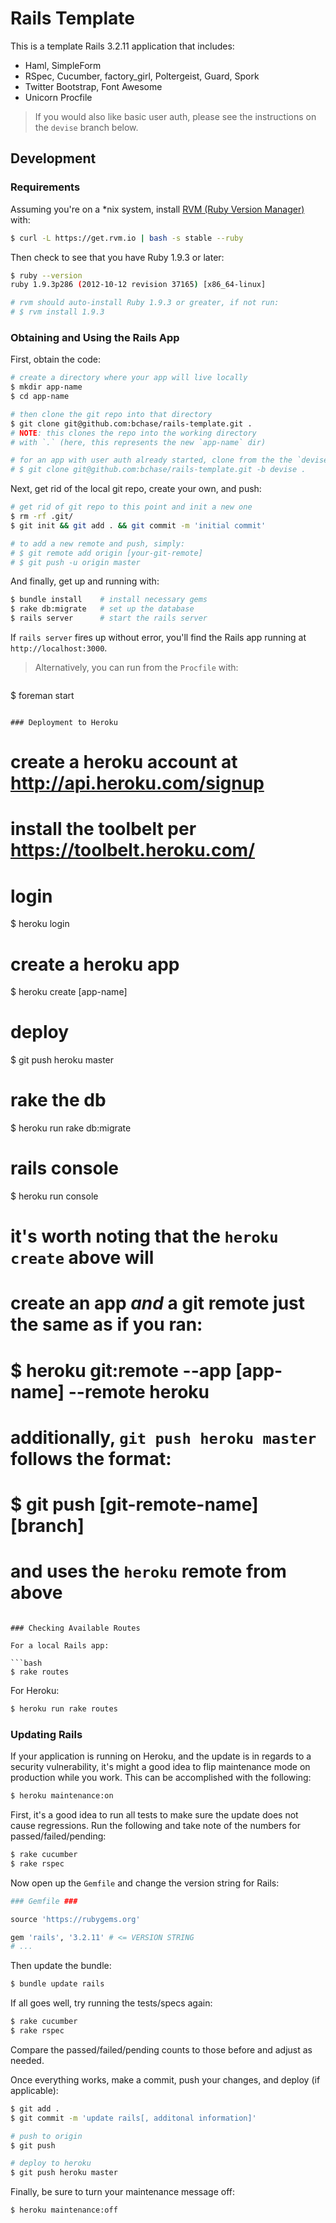 # Rails Template

This is a template Rails 3.2.11 application that includes:

* Haml, SimpleForm
* RSpec, Cucumber, factory_girl, Poltergeist, Guard, Spork
* Twitter Bootstrap, Font Awesome
* Unicorn Procfile

> If you would also like basic user auth, please see the instructions on the `devise` branch below.

## Development

### Requirements

Assuming you're on a *nix system, install [RVM (Ruby Version Manager)](https://rvm.io/) with:

```bash
$ curl -L https://get.rvm.io | bash -s stable --ruby
```

Then check to see that you have Ruby 1.9.3 or later:

```bash
$ ruby --version
ruby 1.9.3p286 (2012-10-12 revision 37165) [x86_64-linux]

# rvm should auto-install Ruby 1.9.3 or greater, if not run:
# $ rvm install 1.9.3
```

### Obtaining and Using the Rails App

First, obtain the code:

```bash
# create a directory where your app will live locally
$ mkdir app-name
$ cd app-name

# then clone the git repo into that directory
$ git clone git@github.com:bchase/rails-template.git .
# NOTE: this clones the repo into the working directory 
# with `.` (here, this represents the new `app-name` dir)

# for an app with user auth already started, clone from the the `devise` branch instead
# $ git clone git@github.com:bchase/rails-template.git -b devise .
```

Next, get rid of the local git repo, create your own, and push:

```bash
# get rid of git repo to this point and init a new one
$ rm -rf .git/
$ git init && git add . && git commit -m 'initial commit'

# to add a new remote and push, simply:
# $ git remote add origin [your-git-remote]
# $ git push -u origin master
```

And finally, get up and running with:

```bash
$ bundle install    # install necessary gems
$ rake db:migrate   # set up the database
$ rails server      # start the rails server
```

If `rails server` fires up without error, you'll find the Rails app running at `http://localhost:3000`.

> Alternatively, you can run from the `Procfile` with:

> ```bash
$ foreman start
```

### Deployment to Heroku

```
# create a heroku account at http://api.heroku.com/signup

# install the toolbelt per https://toolbelt.heroku.com/

# login
$ heroku login

# create a heroku app
$ heroku create [app-name]

# deploy
$ git push heroku master

# rake the db
$ heroku run rake db:migrate

# rails console
$ heroku run console 

# it's worth noting that the `heroku create` above will
# create an app _and_ a git remote just the same as if you ran:
# $ heroku git:remote --app [app-name] --remote heroku
# additionally, `git push heroku master` follows the format:
# $ git push [git-remote-name] [branch]
# and uses the `heroku` remote from above
```

### Checking Available Routes

For a local Rails app:

```bash
$ rake routes
```

For Heroku:

```bash
$ heroku run rake routes
```

### Updating Rails

If your application is running on Heroku, and the update is in regards to a security vulnerability, it's might a good idea to flip maintenance mode on production while you work. This can be accomplished with the following:

```bash
$ heroku maintenance:on
```

First, it's a good idea to run all tests to make sure the update does not cause regressions. Run the following and take note of the numbers for passed/failed/pending:

```bash
$ rake cucumber
$ rake rspec
```

Now open up the `Gemfile` and change the version string for Rails:

```ruby
### Gemfile ###

source 'https://rubygems.org'

gem 'rails', '3.2.11' # <= VERSION STRING
# ...
```

Then update the bundle:

```bash
$ bundle update rails
```

If all goes well, try running the tests/specs again:

```bash
$ rake cucumber
$ rake rspec
```

Compare the passed/failed/pending counts to those before and adjust as needed.

Once everything works, make a commit, push your changes, and deploy (if applicable):

```bash
$ git add .
$ git commit -m 'update rails[, additonal information]'

# push to origin
$ git push

# deploy to heroku
$ git push heroku master
```

Finally, be sure to turn your maintenance message off:

```bash
$ heroku maintenance:off
```
